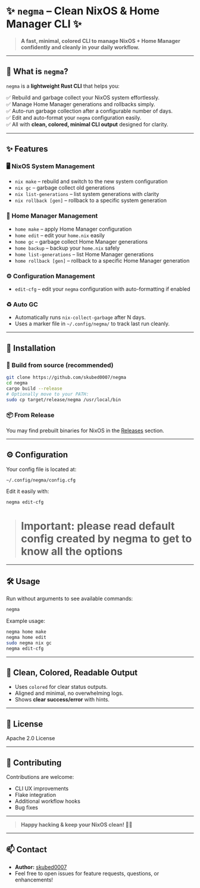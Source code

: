 # ✨ `negma` – Clean NixOS & Home Manager CLI ✨

> **A fast, minimal, colored CLI to manage NixOS + Home Manager confidently and cleanly in your daily workflow.**

---

## 🌱 What is `negma`?

`negma` is a **lightweight Rust CLI** that helps you:

✅ Rebuild and garbage collect your NixOS system effortlessly.  
✅ Manage Home Manager generations and rollbacks simply.  
✅ Auto-run garbage collection after a configurable number of days.  
✅ Edit and auto-format your `negma` configuration easily.  
✅ All with **clean, colored, minimal CLI output** designed for clarity.

---

## ✨ Features

### 🖥️ NixOS System Management
- `nix make` – rebuild and switch to the new system configuration
- `nix gc` – garbage collect old generations
- `nix list-generations` – list system generations with clarity
- `nix rollback [gen]` – rollback to a specific system generation

### 🏡 Home Manager Management
- `home make` – apply Home Manager configuration
- `home edit` – edit your `home.nix` easily
- `home gc` – garbage collect Home Manager generations
- `home backup` – backup your `home.nix` safely
- `home list-generations` – list Home Manager generations
- `home rollback [gen]` – rollback to a specific Home Manager generation

### ⚙️ Configuration Management
- `edit-cfg` – edit your `negma` configuration with auto-formatting if enabled

### ♻️ Auto GC
- Automatically runs `nix-collect-garbage` after N days.
- Uses a marker file in `~/.config/negma/` to track last run cleanly.

---

## 🚀 Installation

### 🔧 Build from source (recommended)

```bash
git clone https://github.com/skubed0007/negma
cd negma
cargo build --release
# Optionally move to your PATH:
sudo cp target/release/negma /usr/local/bin
```

### 📦 From Release

You may find prebuilt binaries for NixOS in the [Releases](https://github.com/skubed0007/negma/releases) section.

---

## ⚙️ Configuration

Your config file is located at:

```
~/.config/negma/config.cfg
```

Edit it easily with:

```bash
negma edit-cfg
```

> # Important: please read default config created by negma to get to know all the options

---

## 🛠 Usage

Run without arguments to see available commands:

```bash
negma
```

Example usage:

```bash
negma home make
negma home edit
sudo negma nix gc
negma edit-cfg
```

---

## 🖤 Clean, Colored, Readable Output

- Uses `colored` for clear status outputs.
- Aligned and minimal, no overwhelming logs.
- Shows **clear success/error** with hints.

---

## 📄 License

Apache 2.0 License

---

## 🤝 Contributing

Contributions are welcome:
- CLI UX improvements
- Flake integration
- Additional workflow hooks
- Bug fixes

---

> **Happy hacking & keep your NixOS clean! 🩶✨**

---

## 📫 Contact

- **Author:** [skubed0007](https://github.com/skubed0007)
- Feel free to open issues for feature requests, questions, or enhancements!
